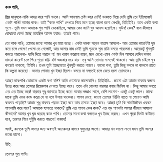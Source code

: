**কাক পাখি,**



প্রিয় মানুষকে নাকি আদর করে পাখি ডাকে। আমি ভাবলাম চেষ্টা করে দেখি! ডাকতে গিয়ে দেখি তুমি তো ইতিমধ্যেই একটা পাখি! আমার কাক। তাই "কাক পাখি" লেখতে গিয়ে মনে হচ্ছে বাংলা রচনা লেখছি, হিহিহিহি। তবে একটা কথা শুনো- তুমি যখন আমাকে শুভ্র পাখি ডেকেছিলে, আমার কেন জানি খুব আনন্দ হয়েছিল। খুউব! কেন? বলে কীভাবে বোঝাবো কেন! ইচ্ছে হয়েছিল আনন্দ হবার। হতেই পারে।

তো কাক পাখি, তোমার জন্যে আমার খুব মায়া হচ্ছে। একটা দমকা ঝড়ের বাতাস আসলো- আর তোমার কারেন্টটা দুম করে চলে গেলো! গেলো তে গেলোই, আর আসার নাম নেই! তুমি শুভ্রকে শুভ্র রাত্রি বলতে পারলেনা। আরেকটু খুঁনসুটি করতে পারলেনা- হাসি দিতে পারলে না! মন খারাপ করোনা বাচ্চা, মনে রেখো এমন একটা দিন আসবে যেদিন দমকা হাওয়া কারেন্ট চলে গিয়ে পুরো বাড়ি যদি অন্ধকার হয়ে যায়- তবু আমি তোমার সামনেই থাকবো। আর তুমি চাইলে খুব কাছেই থাকবো, হিহিহি। তখন তুমি ইচ্ছেমতো খুঁনসুটি করতে পারবে। ভালো কথা, তুমি কিন্তু বললে না কালকে রাতে কি কল্পনা করেছো। আমার শোনার খুব ইচ্ছা ছিলো- বলতে না বলতেই চলে যেতে হলো তোমাকে।

আচ্ছা কাকপাখি তোমাকে একটা কথা বলি? আমি তোমাকে ভালোবাসি। হিহিহিহি... জানো এটা আমার বারবার বলতে ইচ্ছে করে আর তোমার রিয়েকশন দেখতে ইচ্ছে করে। তবে এটা বোধহয় বারবার বলার জিনিস না। কিন্তু আমার বলতে এত এত ইচ্ছে করে! বারবার শুধু জানাতে ইচ্ছে করে! আবার লজ্জাও লাগে, বেশি লাগেনা- একটু একটু লাগে। মাঝে মাঝে তুমি এমন কান্ড করো যে না বলে উপায় থাকেনা। পাগল মেয়ে, জানো তোমার চিঠিটা হাতে না পেয়েও আমি কতবার পড়েছি? আমার শুধু বারবার পড়তে ইচ্ছা করে আর হাসতে ইচ্ছা করে। আচ্ছা তুমি কি সারাটাজীবন ওরকম পাগলামি করে যাবে? আমাকে হাসাতে থাকবে? তুমি এত পাগল কেন কাক? এত বড় পাগলটা আমার জীবনে আসলো কীভাবে? আমার খুব ঘুম ধরেছে কাক পাখি। তোমার সাথে কথা বলতেও খুব ইচ্ছে করছে। এখন পুরো দিনটা কাটাতে হবে, তারপর গিয়ে দুষ্টুমি করতে পারবো! বাব্বাহ!



অ্যাই, কালকে তুমি আমার জন্য অবশ্যই অনেকবার হাসবে ঘুমুনোর আগে। আমার খব ভালো লাগে যখন তুমি আমার জন্যে হাসো।



ইতি,

তোমার শুভ্র পাখি।


